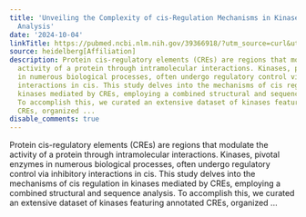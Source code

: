 ```yaml
---
title: 'Unveiling the Complexity of cis-Regulation Mechanisms in Kinases: A Comprehensive
  Analysis'
date: '2024-10-04'
linkTitle: https://pubmed.ncbi.nlm.nih.gov/39366918/?utm_source=curl&utm_medium=rss&utm_campaign=pubmed-2&utm_content=1FakS-2QOkCT8HsMOQP1bCRQ4YzyumYOmxmF0moLsQ3dFB1E9V&fc=20220326224207&ff=20241005190914&v=2.18.0.post9+e462414
source: heidelberg[Affiliation]
description: Protein cis-regulatory elements (CREs) are regions that modulate the
  activity of a protein through intramolecular interactions. Kinases, pivotal enzymes
  in numerous biological processes, often undergo regulatory control via inhibitory
  interactions in cis. This study delves into the mechanisms of cis regulation in
  kinases mediated by CREs, employing a combined structural and sequence analysis.
  To accomplish this, we curated an extensive dataset of kinases featuring annotated
  CREs, organized ...
disable_comments: true
---
```

Protein cis-regulatory elements (CREs) are regions that modulate the activity of a protein through intramolecular interactions. Kinases, pivotal enzymes in numerous biological processes, often undergo regulatory control via inhibitory interactions in cis. This study delves into the mechanisms of cis regulation in kinases mediated by CREs, employing a combined structural and sequence analysis. To accomplish this, we curated an extensive dataset of kinases featuring annotated CREs, organized ...